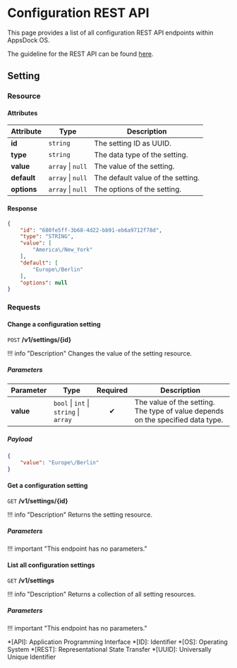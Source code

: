 # Configuration REST API

This page provides a list of all configuration REST API endpoints within AppsDock OS.

The guideline for the REST API can be found [here](../../../gettingstarted/guidelines/rest-api).

## Setting

### Resource

#### Attributes

| Attribute | Type | Description
| --------- | ---- | -----------
| **id** | `string` | The setting ID as UUID.
| **type** | `string` | The data type of the setting.
| **value** | `array` \| `null` | The value of the setting.
| **default** | `array` \| `null` | The default value of the setting.
| **options** | `array` \| `null` | The options of the setting.

#### Response

~~~json
{
    "id": "680fe5ff-3b68-4d22-bb91-eb6a9712f78d",
    "type": "STRING",
    "value": [
        "America\/New_York"
    ],
    "default": [
        "Europe\/Berlin"
    ],
    "options": null
}
~~~

### Requests

#### Change a configuration setting

`POST` **/v1/settings/{id}**

!!! info "Description"
    Changes the value of the setting resource.

##### Parameters

| Parameter | Type | Required | Description
| --------- | ---- | :------: | -----------
| **value** | `bool` \| `int` \| `string` \| `array` | ✔ | The value of the setting. The type of value depends on the specified data type.

##### Payload

~~~json
{
    "value": "Europe\/Berlin"
}
~~~

#### Get a configuration setting

`GET` **/v1/settings/{id}**

!!! info "Description"
    Returns the setting resource.

##### Parameters

!!! important "This endpoint has no parameters."

#### List all configuration settings

`GET` **/v1/settings**

!!! info "Description"
    Returns a collection of all setting resources.

##### Parameters

!!! important "This endpoint has no parameters."


*[API]: Application Programming Interface
*[ID]: Identifier
*[OS]: Operating System
*[REST]: Representational State Transfer
*[UUID]: Universally Unique Identifier
